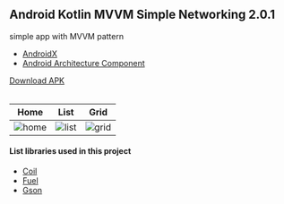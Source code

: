 ## Android Kotlin MVVM Simple Networking 2.0.1 ##

simple app with MVVM pattern
* [AndroidX](https://developer.android.com/jetpack/androidx/)
* [Android Architecture Component](https://developer.android.com/topic/libraries/architecture/)

[Download APK](https://www.dropbox.com/s/590va8zw9yw5gv7)
<br/><br/>

Home | List | Grid
-----|-----|-----
![home](https://i.imgur.com/Jm9bbv9.jpg) | ![list](https://i.imgur.com/jxjsHlj.jpg) | ![grid](https://i.imgur.com/NbGzjsu.jpg)

#### List libraries used in this project ####
* [Coil](https://coil-kt.github.io/coil/)
* [Fuel](https://github.com/kittinunf/fuel)
* [Gson](https://github.com/google/gson)


